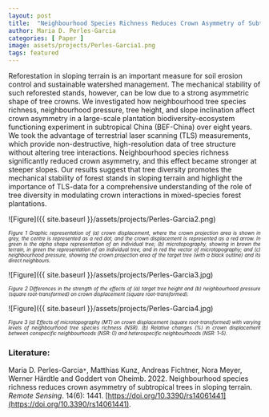 ```yaml
---
layout: post
title:  "Neighbourhood Species Richness Reduces Crown Asymmetry of Subtropical Trees in Sloping Terrain"
author: Maria D. Perles-Garcia
categories: [ Paper ]
image: assets/projects/Perles-Garcia1.png
tags: featured
---
```

Reforestation in sloping terrain is an important measure for soil erosion control and sustainable watershed management. The mechanical stability of such reforested stands, however, can be low due to a strong asymmetric shape of tree crowns. We investigated how neighbourhood tree species richness, neighbourhood pressure, tree height, and slope inclination affect crown asymmetry in a large-scale plantation biodiversity-ecosystem functioning experiment in subtropical China (BEF-China) over eight years. We took the advantage of terrestrial laser scanning (TLS) measurements, which provide non-destructive, high-resolution data of tree structure without altering tree interactions. Neighbourhood species richness significantly reduced crown asymmetry, and this effect became stronger at steeper slopes. Our results suggest that tree diversity promotes the mechanical stability of forest stands in sloping terrain and highlight the importance of TLS-data for a comprehensive understanding of the role of tree diversity in modulating crown interactions in mixed-species forest plantations.<br>

![Figure]({{ site.baseurl }}/assets/projects/Perles-Garcia2.png)
<p style='text-align: justify;' ><span style="font-style: italic; font-size:70%">Figure 1 Graphic representation of (a) crown displacement, where the crown projection area is shown in grey, the centre is represented as a red dot, and the crown displacement is represented as a red arrow. In green is the alpha shape representation of an individual tree; (b) microtopography, showing in brown the terrain, in green the representation of an individual tree, and in red the vector of microtopography; and (c) neighbourhood pressure, showing the crown projection area of the target tree (with a black outline) and its direct neighbours.
</span></p>
![Figure]({{ site.baseurl }}/assets/projects/Perles-Garcia3.jpg)
<p style='text-align: justify;' ><span style="font-style: italic; font-size:70%">Figure 2 Differences in the strength of the effects of (a) target tree height and (b) neighbourhood pressure (square root-transformed) on crown displacement (square root-transformed).
</span></p>
![Figure]({{ site.baseurl }}/assets/projects/Perles-Garcia4.jpg)
<p style='text-align: justify;' ><span style="font-style: italic; font-size:70%">Figure 3 (a) Effects of microtopography (MT) on crown displacement (square root-transformed) with varying levels of neighbourhood tree species richness (NSR). (b) Relative changes (%) in crown displacement between conspecific neighbourhoods (NSR: 0) and heterospecific neighbourhoods (NSR: 1–5). 
</span></p>

### Literature:
Maria D. Perles-Garcia<code>&ast;</code>, Matthias Kunz, Andreas Fichtner, Nora Meyer, Werner Härdtle and Goddert von Oheimb. 2022. Neighbourhood species richness reduces crown asymmetry of subtropical trees in sloping terrain. *Remote Sensing*. 14(6): 1441. [https://doi.org/10.3390/rs14061441](https://doi.org/10.3390/rs14061441). 
